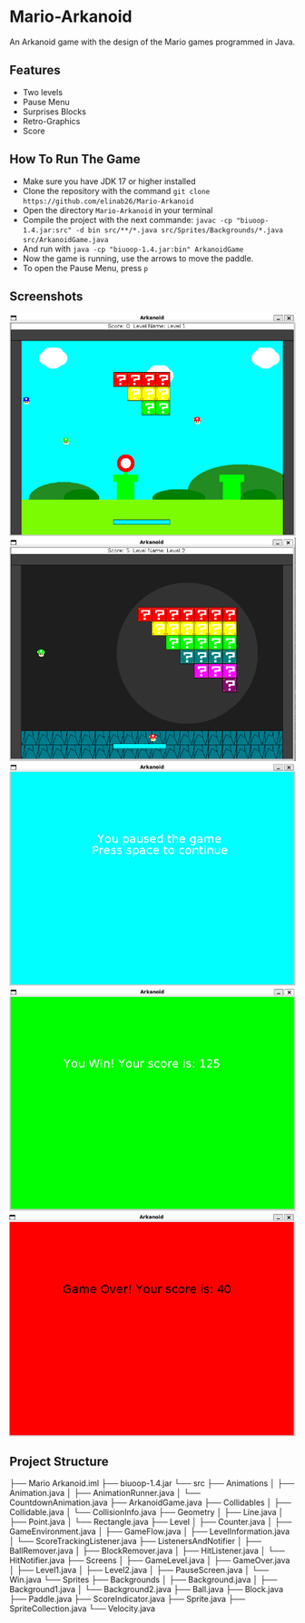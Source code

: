 # Mario-Arkanoid
An Arkanoid game with the design of the Mario games programmed in Java.

## Features
- Two levels
- Pause Menu
- Surprises Blocks
- Retro-Graphics
- Score

## How To Run The Game
- Make sure you have JDK 17 or higher installed
- Clone the repository with the command ```git clone https://github.com/elinab26/Mario-Arkanoid``` 
- Open the directory `Mario-Arkanoid` in your terminal
- Compile the project with the next commande: ```javac -cp "biuoop-1.4.jar:src" -d bin src/**/*.java src/Sprites/Backgrounds/*.java src/ArkanoidGame.java```
- And run with ```java -cp "biuoop-1.4.jar:bin" ArkanoidGame```
- Now the game is running, use the arrows to move the paddle.
- To open the Pause Menu, press `p`

## Screenshots
![Level 1 is running](images/Level1.png)
![Level 2 is running](images/Level2.png)
![Pause menu](images/Pause-Menu.png)
![Win Screen](images/Win.png)
![Game Over Screen](images/Game-Over.png)

## Project Structure
├── Mario Arkanoid.iml
├── biuoop-1.4.jar
└── src
    ├── Animations
    │   ├── Animation.java
    │   ├── AnimationRunner.java
    │   └── CountdownAnimation.java
    ├── ArkanoidGame.java
    ├── Collidables
    │   ├── Collidable.java
    │   └── CollisionInfo.java
    ├── Geometry
    │   ├── Line.java
    │   ├── Point.java
    │   └── Rectangle.java
    ├── Level
    │   ├── Counter.java
    │   ├── GameEnvironment.java
    │   ├── GameFlow.java
    │   ├── LevelInformation.java
    │   └── ScoreTrackingListener.java
    ├── ListenersAndNotifier
    │   ├── BallRemover.java
    │   ├── BlockRemover.java
    │   ├── HitListener.java
    │   └── HitNotifier.java
    ├── Screens
    │   ├── GameLevel.java
    │   ├── GameOver.java
    │   ├── Level1.java
    │   ├── Level2.java
    │   ├── PauseScreen.java
    │   └── Win.java
    └── Sprites
        ├── Backgrounds
        │   ├── Background.java
        │   ├── Background1.java
        │   └── Background2.java
        ├── Ball.java
        ├── Block.java
        ├── Paddle.java
        ├── ScoreIndicator.java
        ├── Sprite.java
        ├── SpriteCollection.java
        └── Velocity.java